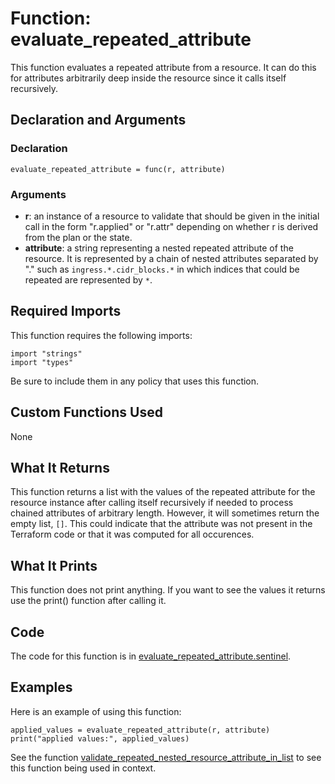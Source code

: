 # Function: evaluate_repeated_attribute
This function evaluates a repeated attribute from a resource. It can do this for attributes arbitrarily deep inside the resource since it calls itself recursively.

## Declaration and Arguments

### Declaration
`evaluate_repeated_attribute = func(r, attribute)`

### Arguments
* **r**: an instance of a resource to validate that should be given in the initial call in the form "r.applied" or "r.attr" depending on whether r is derived from the plan or the state.
* **attribute**: a string representing a nested repeated attribute of the resource. It is represented by a chain of nested attributes separated by "." such as `ingress.*.cidr_blocks.*` in which indices that could be repeated are represented by `*`.

## Required Imports
This function requires the following imports:
```
import "strings"
import "types"
```
Be sure to include them in any policy that uses this function.

## Custom Functions Used
None

## What It Returns
This function returns a list with the values of the repeated attribute for the resource instance after calling itself recursively if needed to process chained attributes of arbitrary length. However, it will sometimes return the empty list, `[]`. This could indicate that the attribute was not present in the Terraform code or that it was computed for all occurences.

## What It Prints
This function does not print anything. If you want to see the values it returns use the print() function after calling it.

## Code
The code for this function is in [evaluate_repeated_attribute.sentinel](./evaluate_repeated_attribute.sentinel).

## Examples
Here is an example of using this function:
```
applied_values = evaluate_repeated_attribute(r, attribute)
print("applied values:", applied_values)
```
See the function [validate_repeated_nested_resource_attribute_in_list](./validate_repeated_nested_resource_attribute_in_list.md) to see this function being used in context.
